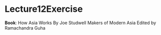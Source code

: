 # Lecture12Exercise
**Book**:
How Asia Works By Joe Studwell
Makers of Modern Asia Edited by Ramachandra Guha
